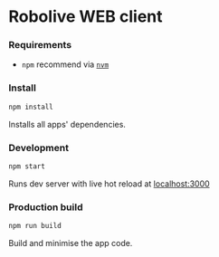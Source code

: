 # Robolive WEB client

### Requirements

- `npm` recommend via [`nvm`](https://github.com/nvm-sh/nvm)

### Install

```bash
npm install
```

Installs all apps' dependencies.

### Development

```bash
npm start
```

Runs dev server with live hot reload at [localhost:3000](http://localhost:3000)

### Production build

```bash
npm run build
```

Build and minimise the app code.
